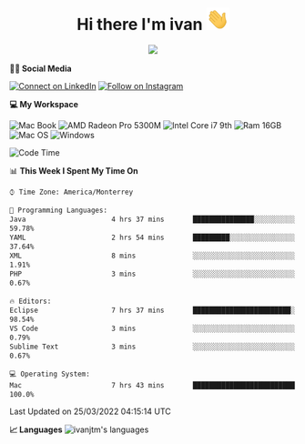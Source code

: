 <h1 align="center">Hi there I'm ivan <img src="https://raw.githubusercontent.com/ABSphreak/ABSphreak/master/gifs/Hi.gif" width="40px" /></h1>
<div align="center">
<img src="http://github-readme-streak-stats.herokuapp.com?user=ivanjtm&hide_border=true&background=00000000&border=FFFFFF00&sideNums=A8A8A8&sideLabels=A8A8A8&currStreakNum=FFC93C&dates=A8A8A8)](https://git.io/streak-stats"/>
</div>

**👦🏻 Social Media**

[![Connect on LinkedIn](https://img.shields.io/badge/LinkedIn-%230077B5.svg?&style=flat-square&logo=linkedin&logoColor=white)](https://www.linkedin.com/in/ivanjtm)
[![Follow on Instagram](https://img.shields.io/badge/Instagram-E4405F?style=flat-square&logo=instagram&logoColor=white)](https://www.instagram.com/ivanjtm)

**💻 My Workspace**

![Mac Book](https://img.shields.io/badge/Apple-MacBook_Pro_2019-999999?style=flat-square&logo=apple&logoColor=white)
![AMD Radeon Pro 5300M](https://img.shields.io/badge/AMD-Radeon_Pro_5300M-ED1C24?style=flat-square&logo=amd&logoColor=white)
![Intel Core i7 9th](https://img.shields.io/badge/Intel-Core_i7_9th-0071C5?style=flat-square&logo=intel&logoColor=white)
![Ram 16GB](https://img.shields.io/badge/RAM-16GB-230071C5?style=flat-square&logoColor=white)
![Mac OS](https://img.shields.io/badge/Mac%20OS-000000?style=flat-square&logo=apple&logoColor=white)
![Windows](https://img.shields.io/badge/Windows-0078D6?style=flat-square&logo=windows&logoColor=white)


<!--START_SECTION:waka-->
![Code Time](http://img.shields.io/badge/Code%20Time-646%20hrs%202%20mins-blue)

📊 **This Week I Spent My Time On** 

```text
⌚︎ Time Zone: America/Monterrey

💬 Programming Languages: 
Java                     4 hrs 37 mins       ███████████████░░░░░░░░░░   59.78% 
YAML                     2 hrs 54 mins       █████████░░░░░░░░░░░░░░░░   37.64% 
XML                      8 mins              ░░░░░░░░░░░░░░░░░░░░░░░░░   1.91% 
PHP                      3 mins              ░░░░░░░░░░░░░░░░░░░░░░░░░   0.67%

🔥 Editors: 
Eclipse                  7 hrs 37 mins       ████████████████████████░   98.54% 
VS Code                  3 mins              ░░░░░░░░░░░░░░░░░░░░░░░░░   0.79% 
Sublime Text             3 mins              ░░░░░░░░░░░░░░░░░░░░░░░░░   0.67%

💻 Operating System: 
Mac                      7 hrs 43 mins       █████████████████████████   100.0%

```


 Last Updated on 25/03/2022 04:15:14 UTC
<!--END_SECTION:waka-->
**📈 Languages**
 ![ivanjtm's languages](https://wakatime.com/share/@ivanjtm/a32f83c6-d0c9-49a4-a5ae-d0440b950377.svg)
